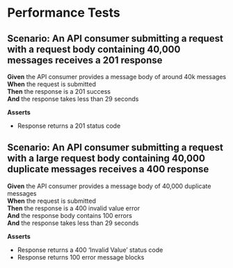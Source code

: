# Performance Tests


## Scenario: An API consumer submitting a request with a request body containing 40,000 messages receives a 201 response

**Given** the API consumer provides a message body of around 40k messages
<br/>
**When** the request is submitted
<br/>
**Then** the response is a 201 success
<br/>
**And** the response takes less than 29 seconds
<br/>

**Asserts**
- Response returns a 201 status code


## Scenario: An API consumer submitting a request with a large request body containing 40,000 duplicate messages receives a 400 response

**Given** the API consumer provides a message body of 40,000 duplicate messages
<br/>
**When** the request is submitted
<br/>
**Then** the response is a 400 invalid value error
<br/>
**And** the response body contains 100 errors
<br/>
**And** the response takes less than 29 seconds
<br/>

**Asserts**
- Response returns a 400 ‘Invalid Value’ status code
- Response returns 100 error message blocks
